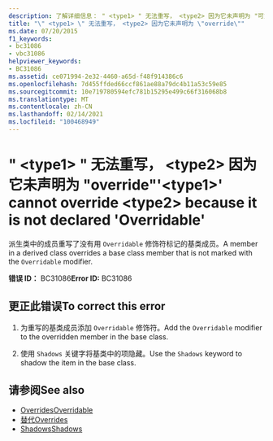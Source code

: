 ```yaml
---
description: 了解详细信息： " <type1> " 无法重写， <type2> 因为它未声明为 "可重写"
title: "\" <type1> \" 无法重写， <type2> 因为它未声明为 \"override\""
ms.date: 07/20/2015
f1_keywords:
- bc31086
- vbc31086
helpviewer_keywords:
- BC31086
ms.assetid: ce071994-2e32-4460-a65d-f48f914386c6
ms.openlocfilehash: 7d455ffded66ccf861ae88a79dc4b11a53c59e85
ms.sourcegitcommit: 10e719780594efc781b15295e499c66f316068b8
ms.translationtype: MT
ms.contentlocale: zh-CN
ms.lasthandoff: 02/14/2021
ms.locfileid: "100468949"
---
```

# <a name="type1-cannot-override-type2-because-it-is-not-declared-overridable"></a><span data-ttu-id="aedaf-103">" \<type1> " 无法重写， \<type2> 因为它未声明为 "override"</span><span class="sxs-lookup"><span data-stu-id="aedaf-103">'\<type1>' cannot override \<type2> because it is not declared 'Overridable'</span></span>

<span data-ttu-id="aedaf-104">派生类中的成员重写了没有用 `Overridable` 修饰符标记的基类成员。</span><span class="sxs-lookup"><span data-stu-id="aedaf-104">A member in a derived class overrides a base class member that is not marked with the `Overridable` modifier.</span></span>  
  
 <span data-ttu-id="aedaf-105">**错误 ID：** BC31086</span><span class="sxs-lookup"><span data-stu-id="aedaf-105">**Error ID:** BC31086</span></span>  
  
## <a name="to-correct-this-error"></a><span data-ttu-id="aedaf-106">更正此错误</span><span class="sxs-lookup"><span data-stu-id="aedaf-106">To correct this error</span></span>  
  
1. <span data-ttu-id="aedaf-107">为重写的基类成员添加 `Overridable` 修饰符。</span><span class="sxs-lookup"><span data-stu-id="aedaf-107">Add the `Overridable` modifier to the overridden member in the base class.</span></span>  
  
2. <span data-ttu-id="aedaf-108">使用 `Shadows` 关键字将基类中的项隐藏。</span><span class="sxs-lookup"><span data-stu-id="aedaf-108">Use the `Shadows` keyword to shadow the item in the base class.</span></span>  
  
## <a name="see-also"></a><span data-ttu-id="aedaf-109">请参阅</span><span class="sxs-lookup"><span data-stu-id="aedaf-109">See also</span></span>

- [<span data-ttu-id="aedaf-110">Overrides</span><span class="sxs-lookup"><span data-stu-id="aedaf-110">Overridable</span></span>](../language-reference/modifiers/overridable.md)
- [<span data-ttu-id="aedaf-111">替代</span><span class="sxs-lookup"><span data-stu-id="aedaf-111">Overrides</span></span>](../language-reference/modifiers/overrides.md)
- [<span data-ttu-id="aedaf-112">Shadows</span><span class="sxs-lookup"><span data-stu-id="aedaf-112">Shadows</span></span>](../language-reference/modifiers/shadows.md)
